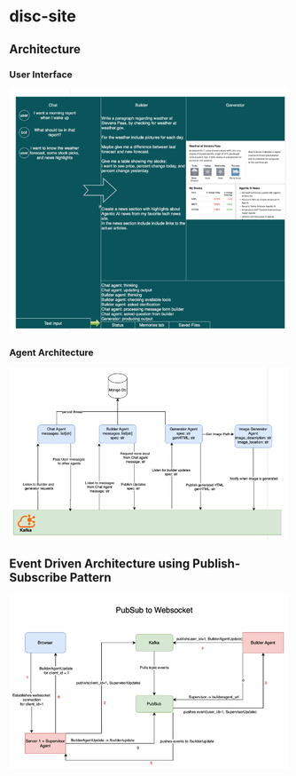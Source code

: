 # disc-site

## Architecture
### User Interface
![User interface](images/UI.png)

### Agent Architecture
![Agent Architecture](images/architecture.png)

## Event Driven Architecture using Publish-Subscribe Pattern
![PubSub](images/pubsub.png)